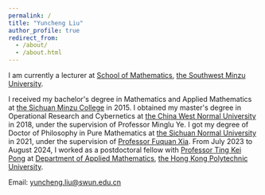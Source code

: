 ```yaml
---
permalink: /
title: "Yuncheng Liu"
author_profile: true
redirect_from: 
  - /about/
  - /about.html
---
```


I am currently a lecturer at [School of Mathematics](https://sxxy.swun.edu.cn/), [the Southwest Minzu University](https://www.swun.edu.cn/). 


I received my bachelor's degree in Mathematics and Applied Mathematics at [the Sichuan Minzu College](https://www.scun.edu.cn/) in 2015. I obtained my master's degree in Operational Research and Cybernetics at [the China West Normal University](https://www.cwnu.edu.cn/) in 2018, under the supervision of Professor Minglu Ye. I got my degree of Doctor of Philosophy in Pure Mathematics at [the Sichuan Normal University](https://www.sicnu.edu.cn/index.html) in 2021, under the supervision of [Professor Fuquan Xia](http://139.155.71.72:81/HomePage.aspx?ID=14). From July 2023 to August 2024, I worked as a postdoctoral fellow with [Professor Ting Kei Pong](https://www.polyu.edu.hk/ama/profile/pong/) at [Department of Applied Mathematics](https://www.polyu.edu.hk/ama/), [the Hong Kong Polytechnic University](https://www.polyu.edu.hk/). 

Email: yuncheng.liu@swun.edu.cn
